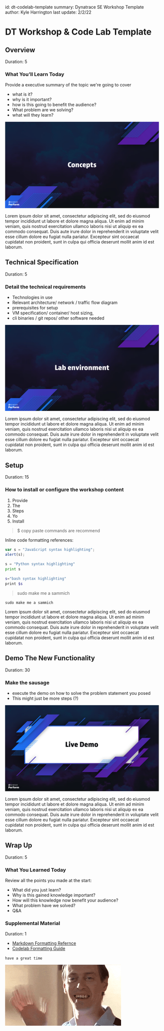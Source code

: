 id: dt-codelab-template
summary: Dynatrace SE Workshop Template
author: Kyle Harrington
last update: 2/2/22

# DT Workshop & Code Lab Template
<!-- ------------------------ -->
## Overview 
Duration: 5

### What You’ll Learn Today 
Provide a executive summary of the topic we're going to cover 
- what is it?
- why is it important?
- how is this going to benefit the audience?
- What problem are we solving?
- what will they learn? 

![ENVISION THE FUTURE!](img/concepts.png)

Lorem ipsum dolor sit amet, consectetur adipiscing elit, sed do eiusmod tempor incididunt ut labore et dolore magna aliqua. Ut enim ad minim veniam, quis nostrud exercitation ullamco laboris nisi ut aliquip ex ea commodo consequat. Duis aute irure dolor in reprehenderit in voluptate velit esse cillum dolore eu fugiat nulla pariatur. Excepteur sint occaecat cupidatat non proident, sunt in culpa qui officia deserunt mollit anim id est laborum.

<!-- -------------------------->
## Technical Specification 
Duration: 5

### Detail the technical requirements 
- Technologies in use
- Relevant architecture/ network / traffic flow diagram
- prerequisites for setup
- VM specification/ container/  host sizing, 
- cli binaries / git repos/ other software needed 

![I'm a relevant image!](img/lab-environment.png)


Lorem ipsum dolor sit amet, consectetur adipiscing elit, sed do eiusmod tempor incididunt ut labore et dolore magna aliqua. Ut enim ad minim veniam, quis nostrud exercitation ullamco laboris nisi ut aliquip ex ea commodo consequat. Duis aute irure dolor in reprehenderit in voluptate velit esse cillum dolore eu fugiat nulla pariatur. Excepteur sint occaecat cupidatat non proident, sunt in culpa qui officia deserunt mollit anim id est laborum.


<!-- -------------------------->
## Setup
Duration: 15

### How to install or configure the workshop content
1. Provide
1. The 
1. Steps
1. Yo
1. Install

>$ copy paste commands are recommend


Inline code formatting references: 

```javascript
var s = "JavaScript syntax highlighting";
alert(s);
```
 
```python
s = "Python syntax highlighting"
print s
```

```bash
s="bash syntax highlighting"
print $s
```

> sudo make me a sammich

```
sudo make me a sammich
```

Lorem ipsum dolor sit amet, consectetur adipiscing elit, sed do eiusmod tempor incididunt ut labore et dolore magna aliqua. Ut enim ad minim veniam, quis nostrud exercitation ullamco laboris nisi ut aliquip ex ea commodo consequat. Duis aute irure dolor in reprehenderit in voluptate velit esse cillum dolore eu fugiat nulla pariatur. Excepteur sint occaecat cupidatat non proident, sunt in culpa qui officia deserunt mollit anim id est laborum.

<!-- ------------------------ -->
## Demo The New Functionality
Duration: 30

### Make the sausage
- execute the demo on how to solve the problem statement you posed
- This might just be more steps (?)

![I'm a relevant image!](img/livedemo.png)

Lorem ipsum dolor sit amet, consectetur adipiscing elit, sed do eiusmod tempor incididunt ut labore et dolore magna aliqua. Ut enim ad minim veniam, quis nostrud exercitation ullamco laboris nisi ut aliquip ex ea commodo consequat. Duis aute irure dolor in reprehenderit in voluptate velit esse cillum dolore eu fugiat nulla pariatur. Excepteur sint occaecat cupidatat non proident, sunt in culpa qui officia deserunt mollit anim id est laborum.


<!-- -------------------------->
## Wrap Up
Duration: 5
### What You Learned Today 
Review all the points you made at the start:
- What did you just learn?
- Why is this gained knowledge important?
- How will this knowledge now benefit your audience?
- What problem have we solved?
- Q&A 

<!-- ------------------------ -->
### Supplemental Material
Duration: 1


- [Markdown Formatting Refernce](https://github.com/adam-p/markdown-here/wiki/Markdown-Cheatsheet)
- [Codelab Formatting Guide](https://github.com/googlecodelabs/tools/blob/master/FORMAT-GUIDE.md)


`have a great time`

![kthnxbai](img/waving.gif)